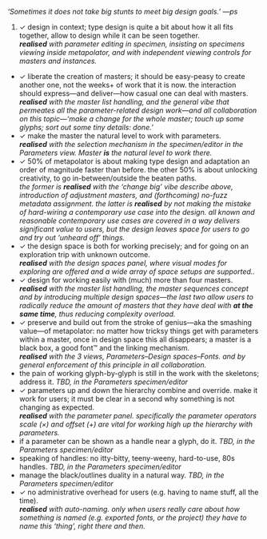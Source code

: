_‘Sometimes it does not take big stunts to meet big design goals.’ —ps_

1. ✓ design in context; type design is quite a bit about how it all fits together, allow to design while it can be seen together.<br/>_**realised** with parameter editing in specimen, insisting on specimens viewing inside metapolator, and with independent viewing controls for masters and instances._
* ✓ liberate the creation of masters; it should be easy-peasy to create another one, not the weeks+ of work that it is now. the interaction should express—and deliver—how casual one can deal with masters.<br/>_**realised** with the master list handling, and the general vibe that permeates all the parameter-related design work—and all collaboration on this topic—‘make a change for the whole master; touch up some glyphs; sort out some tiny details: done.’_
* ✓ make the master the natural level to work with parameters.<br/>_**realised** with the selection mechanism in the specimen/editor in the Parameters view. Master **is** the natural level to work there._
* ✓ 50% of metapolator is about making type design and adaptation an order of magnitude faster than before. the other 50% is about unlocking creativity, to go in-between/outside the beaten paths.<br/>_the former is **realised** with the ‘change big’ vibe describe above, introduction of adjustment masters, and (forthcoming) no-fuzz metadata assignment. the latter is **realised** by not making the mistake of hard-wiring a contemporary use case into the design. all known and reasonable contemporary use cases are covered in a way delivers significant value to users, but the design leaves space for users to go and try out ‘unheard off’ things._
* ✓ the design space is both for working precisely; and for going on an exploration trip with unknown outcome.<br/>_**realised** with the design spaces panel, where visual modes for exploring are offered and a wide array of space setups are supported.._
* ✓ design for working easily with (much) more than four masters.<br/>_**realised** with the master list handling, the master sequences concept and by introducing multiple design spaces—the last two allow users to radically reduce the amount of masters that they have deal with **at the same time**, thus reducing complexity overload._
* ✓ preserve and build out from the stroke of genius—aka the smashing value—of metapolator: no matter how tricksy things get with parameters within a master, once in design space this all disappears; a master is a black box, a good font™ and the linking mechanism.<br/>_**realised** with the 3 views, Parameters–Design spaces–Fonts. and by general enforcement of this principle in all collaboration._
* the pain of working glyph-by-glyph is still in the work with the skeletons; address it. _TBD, in the Parameters specimen/editor_
* ✓ parameters up and down the hierarchy combine and override. make it work for users; it must be clear in a second why something is not changing as expected.<br/>_**realised** with the parameter panel. specifically the parameter operators scale (×) and offset (+) are vital for working high up the hierarchy with parameters._
* if a parameter can be shown as a handle near a glyph, do it. _TBD, in the Parameters specimen/editor_
* speaking of handles: no itty-bitty, teeny-weeny, hard-to-use, 80s handles. _TBD, in the Parameters specimen/editor_
* manage the black/outlines duality in a natural way. _TBD, in the Parameters specimen/editor_
* ✓ no administrative overhead for users (e.g. having to name stuff, all the time).<br/>_**realised** with auto-naming. only when users really care about how something is named (e.g. exported fonts, or the project) they have to name this ‘thing’, right there and then._